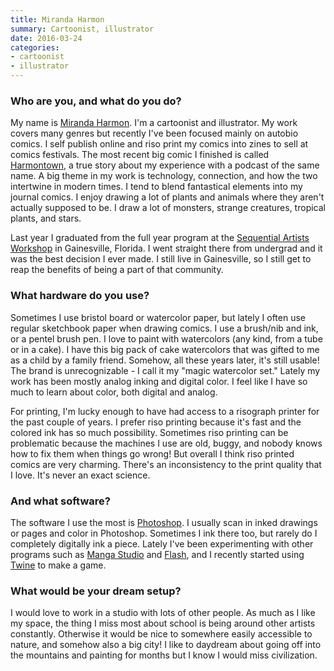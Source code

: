 ```yaml
---
title: Miranda Harmon
summary: Cartoonist, illustrator
date: 2016-03-24
categories:
- cartoonist
- illustrator
---
```


### Who are you, and what do you do?

My name is [Miranda Harmon](http://www.mirandaharmon.com/ "Miranda's website."). I'm a cartoonist and illustrator. My work covers many genres but recently I've been focused mainly on autobio comics. I self publish online and riso print my comics into zines to sell at comics festivals. The most recent big comic I finished is called [Harmontown](http://www.mirandaharmon.com/harmontown/ "Miranda's comic."), a true story about my experience with a podcast of the same name. A big theme in my work is technology, connection, and how the two intertwine in modern times. I tend to blend fantastical elements into my journal comics. I enjoy drawing a lot of plants and animals where they aren't actually supposed to be. I draw a lot of monsters, strange creatures, tropical plants, and stars.

Last year I graduated from the full year program at the [Sequential Artists Workshop](http://sequentialartistsworkshop.org/wordpress/ "A comic and graphic novel school in Florida.") in Gainesville, Florida. I went straight there from undergrad and it was the best decision I ever made. I still live in Gainesville, so I still get to reap the benefits of being a part of that community.

### What hardware do you use?

Sometimes I use bristol board or watercolor paper, but lately I often use regular sketchbook paper when drawing comics. I use a brush/nib and ink, or a pentel brush pen. I love to paint with watercolors (any kind, from a tube or in a cake). I have this big pack of cake watercolors that was gifted to me as a child by a family friend. Somehow, all these years later, it's still usable! The brand is unrecognizable - I call it my "magic watercolor set." Lately my work has been mostly analog inking and digital color. I feel like I have so much to learn about color, both digital and analog.

For printing, I'm lucky enough to have had access to a risograph printer for the past couple of years. I prefer riso printing because it's fast and the colored ink has so much possibility. Sometimes riso printing can be problematic because the machines I use are old, buggy, and nobody knows how to fix them when things go wrong! But overall I think riso printed comics are very charming. There's an inconsistency to the print quality that I love. It's never an exact science.

### And what software?

The software I use the most is [Photoshop][]. I usually scan in inked drawings or pages and color in Photoshop. Sometimes I ink there too, but rarely do I completely digitally ink a piece. Lately I've been experimenting with other programs such as [Manga Studio][manga-studio] and [Flash][], and I recently started using [Twine][] to make a game.

### What would be your dream setup?

I would love to work in a studio with lots of other people. As much as I like my space, the thing I miss most about school is being around other artists constantly. Otherwise it would be nice to somewhere easily accessible to nature, and somehow also a big city! I like to daydream about going off into the mountains and painting for months but I know I would miss civilization.

[flash]: https://en.wikipedia.org/wiki/Adobe_Flash "A software and animation editor."
[manga-studio]: http://web.archive.org/web/20171203004018/http://my.smithmicro.com:80/manga-studio-5.html "Comic and manga creation software."
[photoshop]: https://www.adobe.com/products/photoshop.html "A bitmap image editor."
[twine]: http://twinery.org/ "A tool for creating non-linear stories."
